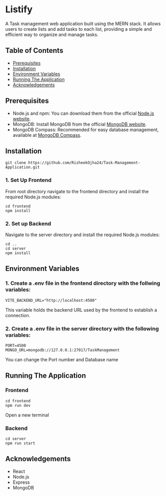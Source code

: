 # Listify
A Task management web application built using the MERN stack. It allows users to create lists and add tasks to each list, providing a simple and efficient way to organize and manage tasks.


## Table of Contents

- [Prerequisites](#prerequisites)
- [Installation](#installation)
- [Environment Variables](#environment-variables)
- [Running The Application](#running-the-application)
- [Acknowledgements](#acknowledgements)

## Prerequisites

- Node.js and npm: You can download them from the official [Node.js website](https://nodejs.org/).
- MongoDB: Install MongoDB from the official [MongoDB website](https://www.mongodb.com/).
- MongoDB Compass: Recommended for easy database management, available at [MongoDB Compass](https://www.mongodb.com/products/compass).

## Installation

```
git clone https://github.com/RisheekOjha24/Task-Management-Application.git
```

### 1. Set Up Frontend
From root directory navigate to the frontend directory and install the required Node.js modules:

```
cd frontend
npm install
```

### 2. Set up Backend
Navigate to the server directory and install the required Node.js modules:
```
cd ..
cd server
npm install
```

## Environment Variables

### 1. Create a .env file in the frontend directory with the follwing variables:
```
VITE_BACKEND_URL="http://localhost:4500"
```
This variable holds the backend URL used by the frontend to establish a connection.

### 2. Create a .env file in the server directory with the following variables:
```
PORT=4500
MONGO_URL=mongodb://127.0.0.1:27017/TaskManagement
```
You can change the Port number and Database name

## Running The Application

### Frontend
   ```
   cd frontend
   npm run dev
   ```
Open a new terminal  

### Backend

  ```
  cd server
  npm run start
```

## Acknowledgements

- React
- Node.js
- Express
- MongoDB
